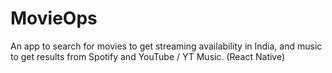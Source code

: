 # MovieOps
An app to search for movies to get streaming availability in India, and music to get results from Spotify and YouTube / YT Music. (React Native)